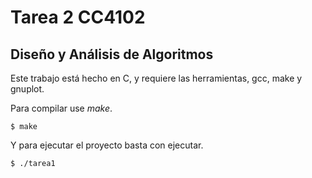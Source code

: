 # Tarea 2 CC4102
## Diseño y Análisis de Algoritmos

Este trabajo está hecho en C, y requiere las herramientas, gcc, make y gnuplot.

Para compilar use *make*.

```
$ make
```
Y para ejecutar el proyecto basta con ejecutar.

```
$ ./tarea1
```
